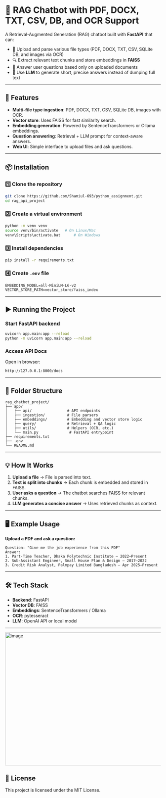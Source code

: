 # 📄 RAG Chatbot with PDF, DOCX, TXT, CSV, DB, and OCR Support

A Retrieval-Augmented Generation (RAG) chatbot built with **FastAPI** that can:
- 📂 Upload and parse various file types (PDF, DOCX, TXT, CSV, SQLite DB, and images via OCR)
- 🔍 Extract relevant text chunks and store embeddings in **FAISS**
- 💬 Answer user questions based only on uploaded documents
- 🧠 Use **LLM** to generate short, precise answers instead of dumping full text

---

## 🚀 Features
- **Multi-file type ingestion**: PDF, DOCX, TXT, CSV, SQLite DB, images with OCR.
- **Vector store**: Uses FAISS for fast similarity search.
- **Embedding generation**: Powered by SentenceTransformers or Ollama embeddings.
- **Question answering**: Retrieval + LLM prompt for context-aware answers.
- **Web UI**: Simple interface to upload files and ask questions.

---

## 📦 Installation

### 1️⃣ Clone the repository
```bash
git clone https://github.com/Shamiul-693/python_assignment.git
cd rag_api_project
```

### 2️⃣ Create a virtual environment
```bash
python -m venv venv
source venv/bin/activate   # On Linux/Mac
venv\Scripts\activate.bat      # On Windows
```

### 3️⃣ Install dependencies
```bash
pip install -r requirements.txt
```

### 4️⃣ Create `.env` file
```env
EMBEDDING_MODEL=all-MiniLM-L6-v2
VECTOR_STORE_PATH=vector_store/faiss_index
```

---

## ▶️ Running the Project

### Start FastAPI backend
```bash
uvicorn app.main:app --reload
python -m uvicorn app.main:app --reload
```

### Access API Docs
Open in browser:
```
http://127.0.0.1:8000/docs
```

---

## 📂 Folder Structure
```
rag_chatbot_project/
├── app/
│   ├── api/                # API endpoints
│   ├── ingestion/          # File parsers
│   ├── embeddings/         # Embedding and vector store logic
│   ├── query/              # Retrieval + QA logic
│   ├── utils/              # Helpers (OCR, etc.)
│   └── main.py              # FastAPI entrypoint
├── requirements.txt
├── .env
└── README.md
```

---

## 💡 How It Works
1. **Upload a file** → File is parsed into text.
2. **Text is split into chunks** → Each chunk is embedded and stored in FAISS.
3. **User asks a question** → The chatbot searches FAISS for relevant chunks.
4. **LLM generates a concise answer** → Uses retrieved chunks as context.

---

## 🖥 Example Usage
**Upload a PDF and ask a question:**
```
Question: "Give me the job experience from this PDF"
Answer:
1. Part-Time Teacher, Dhaka Polytechnic Institute — 2022–Present
2. Sub-Assistant Engineer, Small House Plan & Design — 2017–2022
3. Credit Risk Analyst, Palmpay Limited Bangladesh — Apr 2025–Present
```

---

## 🛠 Tech Stack
- **Backend**: FastAPI
- **Vector DB**: FAISS
- **Embeddings**: SentenceTransformers / Ollama
- **OCR**: pytesseract
- **LLM**: OpenAI API or local model

---
<img width="713" height="430" alt="image" src="https://github.com/user-attachments/assets/bba3168e-6a82-4133-9c20-b3f4a4580c3a" />


## 📜 License
This project is licensed under the MIT License.
